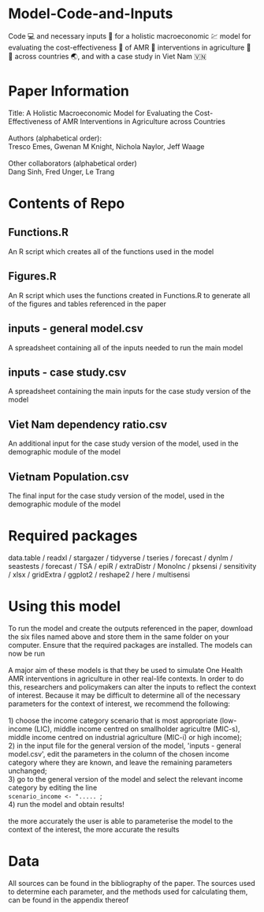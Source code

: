 # Model-Code-and-Inputs
Code :computer: and necessary inputs :file_folder: for a holistic macroeconomic :chart: model for evaluating the cost-effectiveness :money_mouth_face: of AMR :microbe: interventions in agriculture :pig: :hatching_chick: across countries :earth_asia:, and with a case study in Viet Nam :vietnam:

# Paper Information
Title: A Holistic Macroeconomic Model for Evaluating the Cost-Effectiveness of AMR Interventions in Agriculture across Countries <br> <br>
Authors (alphabetical order): <br>
Tresco Emes, Gwenan M Knight, Nichola Naylor, Jeff Waage <br> <br>
Other collaborators (alphabetical order) <br> Dang Sinh, Fred Unger, Le Trang <br>


# Contents of Repo

## Functions.R
An R script which creates all of the functions used in the model

## Figures.R
An R script which uses the functions created in Functions.R to generate all of the figures and tables referenced in the paper

## inputs - general model.csv
A spreadsheet containing all of the inputs needed to run the main model

## inputs - case study.csv
A spreadsheet containing the main inputs for the case study version of the model

## Viet Nam dependency ratio.csv
An additional input for the case study version of the model, used in the demographic module of the model

## Vietnam Population.csv
The final input for the case study version of the model, used in the demographic module of the model

# Required packages
data.table / readxl / stargazer / tidyverse / tseries / forecast / dynlm / seastests / forecast / TSA / epiR / extraDistr / MonoInc / pksensi / sensitivity / xlsx / gridExtra / ggplot2 / reshape2 / here / multisensi

# Using this model
To run the model and create the outputs referenced in the paper, download the six files named above and store them in the same folder on your computer. Ensure that the required packages are installed. The models can now be run <br><br> A major aim of these models is that they be used to simulate One Health AMR interventions in agriculture in other real-life contexts. In order to do this, researchers and policymakers can alter the inputs to reflect the context of interest. Because it may be difficult to determine all of the necessary parameters for the context of interest, we recommend the following:<br><br>1) choose the income category scenario that is most appropriate (low-income (LIC), middle income centred on smallholder agricultre (MIC-s), middle income centred on industrial agriculture (MIC-i) or high income);<br>2) in the input file for the general version of the model, 'inputs - general model.csv', edit the parameters in the column of the chosen income category where they are known, and leave the remaining parameters unchanged;<br>3) go to the general version of the model and select the relevant income category by editing the line <br>`scenario_income <- "..... `;<br>4) run the model and obtain results! <br><br>the more accurately the user is able to parameterise the model to the context of the interest, the more accurate the results

# Data
All sources can be found in the bibliography of the paper. The sources used to determine each parameter, and the methods used for calculating them, can be found in the appendix thereof

